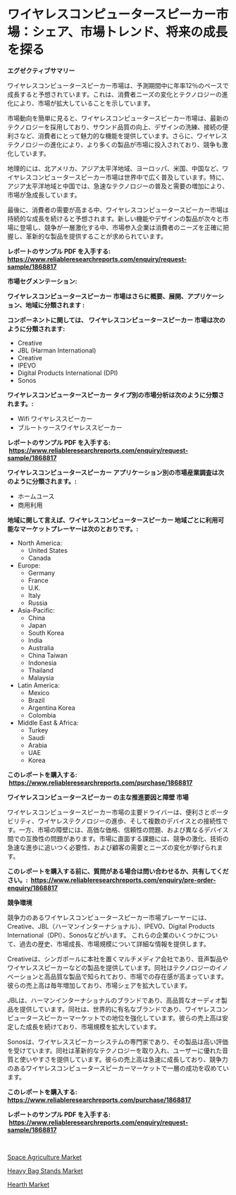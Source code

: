 <p><h1>ワイヤレスコンピュータースピーカー市場：シェア、市場トレンド、将来の成長を探る</h1></p><p><strong>エグゼクティブサマリー</strong></p>
<p><p>ワイヤレスコンピュータースピーカー市場は、予測期間中に年率12％のペースで成長すると予想されています。これは、消費者ニーズの変化とテクノロジーの進化により、市場が拡大していることを示しています。</p><p>市場動向を簡単に見ると、ワイヤレスコンピュータースピーカー市場は、最新のテクノロジーを採用しており、サウンド品質の向上、デザインの洗練、接続の便利さなど、消費者にとって魅力的な機能を提供しています。さらに、ワイヤレステクノロジーの進化により、より多くの製品が市場に投入されており、競争も激化しています。</p><p>地理的には、北アメリカ、アジア太平洋地域、ヨーロッパ、米国、中国など、ワイヤレスコンピュータースピーカー市場は世界中で広く普及しています。特に、アジア太平洋地域と中国では、急速なテクノロジーの普及と需要の増加により、市場が急成長しています。</p><p>最後に、消費者の需要が高まる中、ワイヤレスコンピュータースピーカー市場は持続的な成長を続けると予想されます。新しい機能やデザインの製品が次々と市場に登場し、競争が一層激化する中、市場参入企業は消費者のニーズを正確に把握し、革新的な製品を提供することが求められています。</p></p>
<p><strong>レポートのサンプル PDF を入手する: <a href="https://www.reliableresearchreports.com/enquiry/request-sample/1868817">https://www.reliableresearchreports.com/enquiry/request-sample/1868817</a></strong></p>
<p><strong>市場セグメンテーション:</strong></p>
<p><strong> ワイヤレスコンピュータースピーカー 市場はさらに概要、展開、アプリケーション、地域に分類されます :</strong></p>
<p><strong>コンポーネントに関しては、 ワイヤレスコンピュータースピーカー 市場は次のように分類されます: &nbsp;</strong></p>
<p><ul><li>Creative</li><li>JBL (Harman International)</li><li>Creative</li><li>IPEVO</li><li>Digital Products International (DPI)</li><li>Sonos</li></ul></p>
<p><strong> ワイヤレスコンピュータースピーカー タイプ別の市場分析は次のように分類されます。:</strong></p>
<p><ul><li>Wifi ワイヤレススピーカー</li><li>ブルートゥースワイヤレススピーカー</li></ul></p>
<p><strong>レポートのサンプル PDF を入手する: &nbsp;<a href="https://www.reliableresearchreports.com/enquiry/request-sample/1868817">https://www.reliableresearchreports.com/enquiry/request-sample/1868817</a></strong></p>
<p><strong> ワイヤレスコンピュータースピーカー アプリケーション別の市場産業調査は次のように分類されます。:</strong></p>
<p><ul><li>ホームユース</li><li>商用利用</li></ul></p>
<p><strong>地域に関して言えば、ワイヤレスコンピュータースピーカー 地域ごとに利用可能なマーケットプレーヤーは次のとおりです。:</strong></p>
<p><ul>
    <li>
        North America:
        <ul>
            <li>United States</li>
            <li>Canada</li>
        </ul>
    </li>
    <li>
        Europe:
        <ul>
            <li>Germany</li>
            <li>France</li>
            <li>U.K.</li>
            <li>Italy</li>
            <li>Russia</li>
        </ul>
    </li>
    <li>
        Asia-Pacific:
        <ul>
            <li>China</li>
            <li>Japan</li>
            <li>South Korea</li>
            <li>India</li>
            <li>Australia</li>
            <li>China Taiwan</li>
            <li>Indonesia</li>
            <li>Thailand</li>
            <li>Malaysia</li>
        </ul>
    </li>
    <li>
        Latin America:
        <ul>
            <li>Mexico</li>
            <li>Brazil</li>
            <li>Argentina Korea</li>
            <li>Colombia</li>
        </ul>
    </li>
    <li>
        Middle East & Africa:
        <ul>
            <li>Turkey</li>
            <li>Saudi</li>
            <li>Arabia</li>
            <li>UAE</li>
            <li>Korea</li>
        </ul>
    </li>
    </ul></p>
<p><strong>このレポートを購入する: &nbsp;<a href="https://www.reliableresearchreports.com/purchase/1868817">https://www.reliableresearchreports.com/purchase/1868817</a></strong></p>
<p><strong>ワイヤレスコンピュータースピーカー の主な推進要因と障壁 市場</strong></p>
<p><p>ワイヤレスコンピュータースピーカー市場の主要ドライバーは、便利さとポータビリティ、ワイヤレステクノロジーの進歩、そして複数のデバイスとの接続性です。一方、市場の障壁には、高価な価格、信頼性の問題、および異なるデバイス間での互換性の問題があります。市場に直面する課題には、競争の激化、技術の急速な進歩に追いつく必要性、および顧客の需要とニーズの変化が挙げられます。</p></p>
<p><strong>このレポートを購入する前に、質問がある場合は問い合わせるか、共有してください。:&nbsp; <a href="https://www.reliableresearchreports.com/enquiry/pre-order-enquiry/1868817">https://www.reliableresearchreports.com/enquiry/pre-order-enquiry/1868817</a></strong></p>
<p><strong>競争環境</strong></p>
<p><p>競争力のあるワイヤレスコンピュータースピーカー市場プレーヤーには、Creative、JBL（ハーマンインターナショナル）、IPEVO、Digital Products International（DPI）、Sonosなどがいます。 これらの企業のいくつかについて、過去の歴史、市場成長、市場規模について詳細な情報を提供します。</p><p>Creativeは、シンガポールに本社を置くマルチメディア会社であり、音声製品やワイヤレススピーカーなどの製品を提供しています。同社はテクノロジーのイノベーションと高品質な製品で知られており、市場での存在感が高まっています。彼らの売上高は毎年増加しており、市場シェアを拡大しています。</p><p>JBLは、ハーマンインターナショナルのブランドであり、高品質なオーディオ製品を提供しています。同社は、世界的に有名なブランドであり、ワイヤレスコンピュータースピーカーマーケットでの地位を強化しています。彼らの売上高は安定した成長を続けており、市場規模を拡大しています。</p><p>Sonosは、ワイヤレススピーカーシステムの専門家であり、その製品は高い評価を受けています。同社は革新的なテクノロジーを取り入れ、ユーザーに優れた音質と使いやすさを提供しています。彼らの売上高は急速に成長しており、競争力のあるワイヤレスコンピュータースピーカーマーケットで一層の成功を収めています。</p></p>
<p><strong>このレポートを購入する: &nbsp; <a href="https://www.reliableresearchreports.com/purchase/1868817">https://www.reliableresearchreports.com/purchase/1868817</a></strong></p>
<p><strong>レポートのサンプル PDF を入手する: &nbsp;<a href="https://www.reliableresearchreports.com/enquiry/request-sample/1868817">https://www.reliableresearchreports.com/enquiry/request-sample/1868817</a></strong><strong></strong></p>
<p>&nbsp;</p>
<p><p><a href="https://florentine-yuzu-f42.notion.site/Global-Space-Agriculture-Market-Size-and-Market-Trends-Insights-and-Projections-from-2024-to-2031-b99a6aed4456495f8ae5f30c24d73214">Space Agriculture Market</a></p><p><a href="https://github.com/sonuprakash1/Market-Research-Report-List-1/blob/main/heavy-bag-stands-market.md">Heavy Bag Stands Market</a></p><p><a href="https://github.com/Whitneyboyettebo9kiw7yr13/Market-Research-Report-List-1/blob/main/hearth-market.md">Hearth Market</a></p></p>
